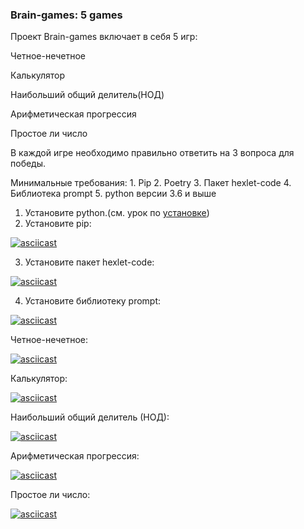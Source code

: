 ### Brain-games: 5 games

Проект Brain-games включает в себя 5 игр: 

Четное-нечетное

Калькулятор

Наибольший общий делитель(НОД)

Арифметическая прогрессия

Простое ли число


В каждой игре необходимо правильно ответить на 3 вопроса для победы. 


Минимальные требования:
    1. Pip
    2. Poetry 
    3. Пакет hexlet-code 
    4. Библиотека prompt
    5. python версии 3.6 и выше
 

1. Установите python.(см. урок по [установке](https://ru.hexlet.io/courses/python-setup-environment/lessons/setup/theory_unit))
2. Установите pip:

[![asciicast](https://asciinema.org/connect/70936414-85d8-4a32-990b-5788ce5c05a5.png)](https://asciinema.org/connect/70936414-85d8-4a32-990b-5788ce5c05a5)


3. Установите пакет hexlet-code:

[![asciicast](https://asciinema.org/a/PAcQxq5xfo6tAUYYx0LjOsj6b.png)](https://asciinema.org/a/PAcQxq5xfo6tAUYYx0LjOsj6b)

 
4. Установите библиотеку prompt:

[![asciicast](https://asciinema.org/a/FwgVAXZyIpXSaWXMcR3rnxbat.png)](https://asciinema.org/a/FwgVAXZyIpXSaWXMcR3rnxbat)



Четное-нечетное:

[![asciicast](https://asciinema.org/a/upGne8wMNye1vUmkZximI01g4.png)](https://asciinema.org/a/upGne8wMNye1vUmkZximI01g4)

Калькулятор:

[![asciicast](https://asciinema.org/a/Bh8Wl2qwtPTin9de3a6TSHNrF.png)](https://asciinema.org/a/Bh8Wl2qwtPTin9de3a6TSHNrF)

Наибольший общий делитель (НОД):

[![asciicast](https://asciinema.org/a/OJ0GJwpZMgc7rBQiBRLoEuRvL.png)](https://asciinema.org/a/OJ0GJwpZMgc7rBQiBRLoEuRvL)

Арифметическая прогрессия:

[![asciicast](https://asciinema.org/a/MJ05B9jAK6HqySiofYEeIB4qk.png)](https://asciinema.org/a/MJ05B9jAK6HqySiofYEeIB4qk)

Простое ли число:

[![asciicast](https://asciinema.org/a/RpiVfJICH24O2H7KqedwhhTUv.png)](https://asciinema.org/a/RpiVfJICH24O2H7KqedwhhTUv)